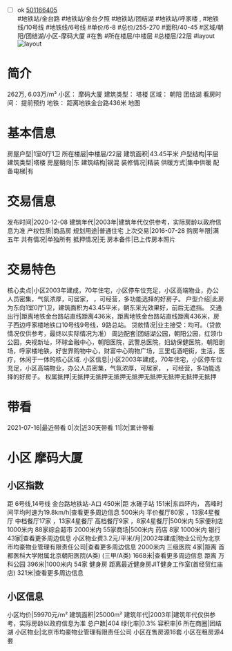- [ ] ok [501166405](https://bj.5i5j.com/ershoufang/501166405.html)  
 #地铁站/金台路 #地铁站/金台夕照 #地铁站/团结湖 #地铁站/呼家楼 ,  #地铁线/10号线 #地铁线/6号线
#单价/6-8 #总价/255-270 #面积/40-45   #区域/朝阳/团结湖/小区-摩码大厦 #在售 #所在楼层/中楼层 #总楼层/22层 #layout 
![layout](http://image2a.5i5j.com/bdir/layout/201318.jpg_P5.jpg) 
# 简介 
 262万,  6.03万/m² 
小区： 摩码大厦
建筑类型： 塔楼
区域： 朝阳 团结湖
看房时间： 提前预约
地铁： 距离地铁金台路436米 地图
# 基本信息 
 房屋户型|1室0厅1卫
所在楼层|中楼层/22层
建筑面积|43.45平米
户型结构|平层
建筑类型|塔楼
房屋朝向|东
建筑结构|钢混
装修情况|精装
供暖方式|集中供暖
配备电梯|有
# 交易信息 
 发布时间|2020-12-08
建筑年代|2003年|建筑年代仅供参考，实际房龄以政府信息为准
产权性质|商品房
规划用途|普通住宅
上次交易|2016-07-28
购房年限|满五年
共有情况|单独所有
抵押情况|无
房本备件|已上传房本照片
# 交易特色 
 核心卖点|小区2003年建成，70年住宅，小区停车位充足，小区高端物业，办公人员密集，气氛浓厚，可居家，   ，可经营，多功能选择的好房子。
户型介绍|此房为东向1室0厅1卫，建筑面积为43.45平米，朝东采光效果好，前后无遮挡。
交通出行|距离地铁金台路站直线距离436米，距离地铁金台路站直线距离436米，房子西边呼家楼地铁口10号线9号线，9路总站。
贷款情况|业主接受：均可。（贷款情况仅供参考，最终以实际情况为准）
周边配套|团结湖公园，朝阳公园，红领巾公园，央视新址，环球金融中心，朝阳医院，武警总医院，妇幼保健医院，朝阳剧场，呼家楼地铁，好世界购物中心，财富中心购物广场，三里屯酒吧街，生活，医疗，休闲于一体的核心区域.
小区信息|小区2003年建成，70年住宅，小区停车位充足，小区高端物业，办公人员密集，气氛浓厚，可居家，   ，可经营，多功能选择的好房子。
权属抵押|无抵押无抵押无抵押无抵押无抵押无抵押无抵押无抵押
# 带看 
 2021-07-16|最近带看	 0|次|近30天带看	 11|次|累计带看
# 小区 摩码大厦
## 小区指数 
 距 6号线,14号线 金台路地铁站-A口 450米|距 水碓子站 151米|东四环内， 高峰时间平均时速为19.8km/h|查看更多周边信息
500米内 平价餐厅80家 ，13家4星餐厅
中档餐厅17家 ，13家4星餐厅
高档餐厅9家 ，8家4星餐厅|500米内 5家便利店
1000米内 88家综合超市
2000米内 55家商场|500米内 药店 8家
1000米内 银行 43家|查看更多周边信息
小区物业费3.2元/平米/月|2002年建成|物业公司为北京市均豪物业管理有限责任公司|查看更多周边信息
2000米内 三级医院 4家|距离 首都医科大学附属北京朝阳医院(A类) (三甲/A类) 1668米|查看更多周边信息
距离 万科公园 396米|1000米内 54家 健身房
距离最近健身房JIT健身工作室(首经贸红庙店) 321米|查看更多周边信息
## 小区信息 
 小区均价|59970元/m²
建筑面积|25000m²
建筑年代|2003年|建筑年代仅供参考，实际房龄以政府信息为准
总户数|404
绿化率|0.3%
容积率|6
所在商圈|团结湖
小区物业|北京市均豪物业管理有限责任公司
小区在售房源16套
小区在租房源4套
